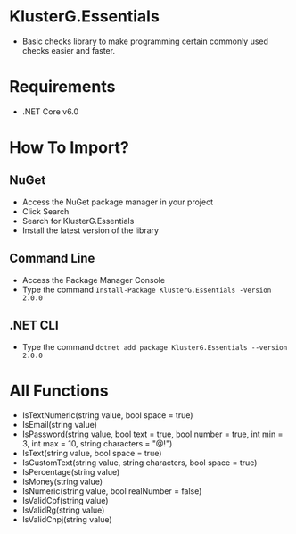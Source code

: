 # KlusterG.Essentials
* Basic checks library to make programming certain commonly used checks easier and faster.

# Requirements
* .NET Core v6.0

# How To Import?

## NuGet
* Access the NuGet package manager in your project
* Click Search
* Search for KlusterG.Essentials
* Install the latest version of the library

## Command Line
* Access the Package Manager Console
* Type the command ```Install-Package KlusterG.Essentials -Version 2.0.0```

## .NET CLI
* Type the command ```dotnet add package KlusterG.Essentials --version 2.0.0```

# All Functions

* IsTextNumeric(string value, bool space = true)
* IsEmail(string value)
* IsPassword(string value, bool text = true, bool number = true, int min = 3, int max = 10, string characters = "@!")
* IsText(string value, bool space = true)
* IsCustomText(string value, string characters, bool space = true)
* IsPercentage(string value)
* IsMoney(string value)
* IsNumeric(string value, bool realNumber = false)
* IsValidCpf(string value)
* IsValidRg(string value)
* IsValidCnpj(string value)
